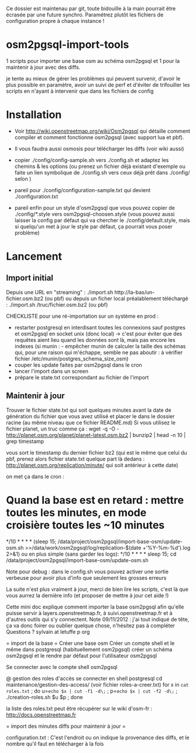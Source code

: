 Ce dossier est maintenau par git, toute bidouille à la main pourrait être écrasée par une future synchro.
Paramétrez plutôt les fichiers de configuration propre à chaque instance !

osm2pgsql-import-tools
======================

1 scripts pour importer une base osm au schéma osm2pgsql
et 1 pour la maintenir à jour avec des diffs.

je tente au mieux de gérer les problèmes qui peuvent survenir, d'avoir le plus possible en paramètre, avoir un suivi de perf et d'éviter de trifouiller les scripts
en n'ayant à intervenir que dans les fichiers de config

Installation
============

* Voir http://wiki.openstreetmap.org/wiki/Osm2pgsql qui détaille comment compiler et comment fonctionne osm2pgsql (avec support lua et pbf).

* Il vous faudra aussi osmosis pour télécharger les diffs (voir wiki aussi)

* copier ./config/config-sample.sh vers ./config.sh et adaptez les chemins & les options (ou prenez un fichier déjà existant d'exemple ou faite un lien symbolique de ./config.sh vers ceux déjà prêt dans ./config/ selon )

* pareil pour ./config/configuration-sample.txt qui devient ./configuration.txt

* pareil enfin pour un style d'osm2pgsql que vous pouvez copier de ./config/*.style vers osm2pgsql-choosen.style 
(vous pouvez aussi laisser la config par défaut qui va chercher le ./config/default.style, mais si quelqu'un met à jour le style par défaut, ça pourrait vous poser problème)

Lancement
=========

Import initial
--------------

Depuis une URL en "streaming" :
./import.sh http://la-bas/un-fichier.osm.bz2 (ou pbf)
ou depuis un ficher local préalablement téléchargé :
./import.sh /truc/fichier.osm.bz2 (ou pbf)

CHECKLISTE pour une ré-importation sur un système en prod :
- restarter postgresql en interdisant toutes les connexions sauf postgres et osm2pgsql en socket unix (donc local) -> c'est pour éviter que des requêtes aient lieu quand les données sont là, mais pas encore les indexes
(si munin : - empêcher munin de calculer la taille des schémas qui, pour une raison qui m'échappe, semble ne pas aboutir : à vérifier fichier /etc/munin/postgres_schema_size_osm)
- couper les update faites par osm2pgsql dans le cron
- lancer l'import dans un screen
- prépare le state.txt correspondant au fichier de l'import

Maintenir à jour
----------------
Trouver le fichier state.txt qui soit quelques minutes avant la date de génération du fichier que vous avez utilisé et placer le 
dans le dossier racine (au même niveau que ce fichier README.md)
Si vous utilisez le fichier planet, un truc comme ça :
wget -q -O - http://planet.osm.org/planet/planet-latest.osm.bz2 | bunzip2 | head -n 10 | grep timestamp

vous sort le timestamp du dernier fichier bz2 (qui est le même que celui du pbf, prenez alors fichier state.txt quelque part là dedans : http://planet.osm.org/replication/minute/ 
qui soit antérieur à cette date)

on met ça dans le cron :
# Quand la base est en retard : mettre toutes les minutes, en mode croisière toutes les ~10 minutes
*/10 * * * * (sleep 15; /data/project/osm2pgsql/import-base-osm/update-osm.sh >>/data/work/osm2pgsql/log/replication-$(date +'\%Y-\%m-\%d').log 2>&1)
ou en plus simple (sans garder les logs):
*/10 * * * * sleep 15; cd /data/project/osm2pgsql/import-base-osm/update-osm.sh 

Note pour debug : dans le config.sh vous pouvez activer une sortie verbeuse pour avoir plus d'info que seulement les grosses erreurs


La suite n'est plus vraiment à jour, merci de bien lire les scripts, c'est là que vous aurrez la dernière info (et proposer de mettre à jour cet aide !)

Cette mini doc explique comment importer la base osm2pgsql afin qu'elle
puisse servir à layers.openstreetmap.fr, à suivi.openstreetmap.fr et à
d'autres outils qui s'y connectent.
Note 09/11/2012 : j'ai tout indiqué de tête, ça va donc foirer ou oublier
quelque chose, n'hésitez pas à compléter
Questions ? sylvain at letuffe p org

= import de la base =
Créer une base osm
Créer un compte shell et le même dans postgresql (habituellement osm2pgsql)
créer un schéma osm2pgsql et le rendre par défaut pour l'utilisateur
osm2pgsql

Se connecter avec le compte shell osm2pgsql


@ gestion des roles d'accès
se connecter en shell postgresql
cd maintenance/gestion-des-access/
(voir fichier roles-a-creer.txt)
for x in `cat roles.txt` ; do u=`echo $x | cut -f1 -d\;` ; p=`echo $x | cut -f2 -d\;` ; ./creation-roles.sh $u $p ; done

la liste des roles.txt peut être récupérer sur le wiki d'osm-fr : http://docs.openstreetmap.fr


= import des minutes diffs pour maintenir à jour =

configuration.txt : C'est l'endroit ou on indique la provenance des diffs,
et le nombre qu'il faut en télécharger à la fois


